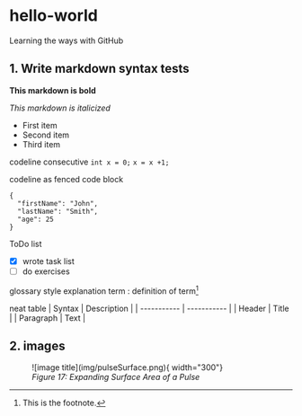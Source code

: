 # hello-world
Learning the ways with GitHub


## 1. Write markdown syntax tests
**This markdown is bold**

*This markdown is italicized*

- First item
- Second item
- Third item

codeline consecutive
`int x = 0;`
`x = x +1;`


codeline as fenced code block
```
{
  "firstName": "John",
  "lastName": "Smith",
  "age": 25
}
``` 

ToDo list
- [x] wrote task list
- [ ] do exercises

glossary style explanation
term 
: definition of term[^1]

neat table
| Syntax | Description |
| ----------- | ----------- |
| Header | Title |
| Paragraph | Text | 

[^1]: This is the footnote.

## 2. images

<figure markdown>
![image title](img/pulseSurface.png){ width="300"}
<figcaption><em>Figure 17: Expanding Surface Area of a Pulse</em></figcaption>
</figure>
